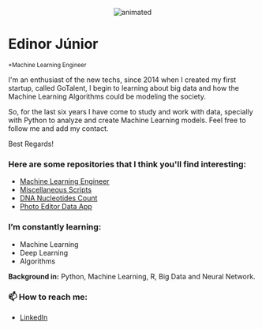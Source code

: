 <p align="center">
  <img src="https://media.giphy.com/media/Y2siFL8PCUm5ucFBuS/source.gif" alt="animated" />
</p>


# Edinor Júnior
<sub>*Machine Learning Engineer</sub>

I'm an enthusiast of the new techs, since 2014 when I created my first startup, called GoTalent, I begin to learning about big data and how the Machine Learning Algorithms could be modeling the society. 

So, for the last six years I have come to study and work with data, specially with Python to analyze and create Machine Learning models. Feel free to follow me and add my contact.

Best Regards! 

### Here are some repositories that I think you'll find interesting:

* [Machine Learning Engineer](https://github.com/zorrex82/Machine_Learning_Engineer)
* [Miscellaneous Scripts](https://github.com/zorrex82/miscellaneous_scripts)
* [DNA Nucleotides Count](https://github.com/zorrex82/dna_nucleotides_count_data_app)
* [Photo Editor Data App](https://github.com/zorrex82/app_photo_editor)

### I’m constantly learning:

* Machine Learning
* Deep Learning
* Algorithms

**Background in:** Python, Machine Learning, R, Big Data and Neural Network.

### 📫 How to reach me:
* [LinkedIn](https://www.linkedin.com/in/edinorjr)

